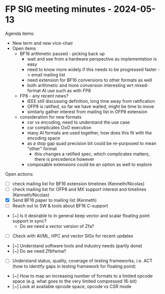 # FP SIG meeting minutes - 2024-05-13

Agenda items:
- New term and new vice-chair
- Open items
    - BF16 arithmetic paused - picking back up
        - wait and see from a hardware perspective as implementation is easy
        - need to know more widely if this needs to be progressed faster -> email mailing list
        - need extension for BF16 conversions to other formats as well
        - both arithmetic and more conversion interesting wrt mixed-format AI use such as with FP8
    - FP8 - any recent news?
        - IEEE still discussing definition, long time away from ratification
        - OFP8 is ratified, so far we have waited, might be time to move
        - similarly gather interest from mailing list in OFP8 extension 
    - consideration for new formats
        - csr vs encoding, need to understand the use case
        - csr complicates OoO execution
        - many AI formats are used together, how does this fit with the encoding space
        - as a stop gap quad precision bit could be re-purposed to mean "other" format
            - this changes a ratified spec, which complicates matters, there is precedence however
        - composable extensions could be an option as well to explore

Open actions:
- [ ] check mailing list for BF16 extension timelines (Kenneth/Nicolas)
- [ ] check mailing list for OFP8 and MX support interest and timelines (Kenneth/Nicolas)
- [x] Send BF16 paper to mailing list (Kenneth)
- [ ] Reach out to SW & tools about BF16 C-support
- [~] Is it desirable to in general keep vector and scalar floating point support in sync?
    - Do we need a vector version of Zfa?
- [ ] Check with AI/ML, HPC and vector SIGs for recent updates
- [~] Understand software tools and industry needs (partly done)
- [~] Do we need Zfbfwma?
- [ ] Understand status, quality, coverage of testing frameworks, i.e. ACT (how to identify gaps in testing framework for floating point)
- [~] How to map an increasing number of formats to a limited opcode space (e.g. what goes to the very limited compressed 16-bit)
- [~] Look at available opcode space, opcode vs CSR mode

